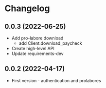 # Changelog


## 0.0.3 (2022-06-25)
- Add pro-labore download
  * add Client.download_paycheck
- Create high-level API
- Update requirements-dev


## 0.0.2 (2022-04-17)
- First version - authentication and prolabores
